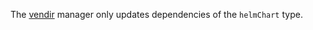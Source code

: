 The [vendir](https://carvel.dev/vendir/) manager only updates dependencies of the `helmChart` type.
